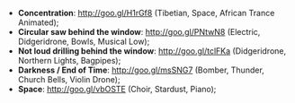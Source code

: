 * **Concentration**: http://goo.gl/H1rGf8 (Tibetian, Space, African Trance Animated);
* **Circular saw behind the window**: http://goo.gl/PNtwN8 (Electric, Didgeridrone, Bowls, Musical Low);
* **Not loud drilling behind the window**: http://goo.gl/tclFKa (Didgeridrone, Northern Lights, Bagpipes);
* **Darkness / End of Time**: http://goo.gl/msSNG7 (Bomber, Thunder, Church Bells, Violin Drone);
* **Space**: http://goo.gl/vbOSTE (Choir, Stardust, Piano);
